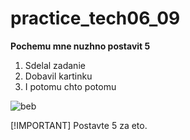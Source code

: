 # practice_tech06_09
**Pochemu mne nuzhno postavit 5**
1. Sdelal zadanie
1. Dobavil kartinku
1. I potomu chto potomu

![beb]([https://www.google.com/imgres?imgurl=https%3A%2F%2F3d-galleru.ru%2Fcards%2F7%2F7%2F1cg336ze2vfejvgj%2Fpozhalujsta-animacionnye-kartinki-pozhalujsta.jpg&tbnid=ONDJda-o_A2jAM&vet=12ahUKEwin8cbphJaBAxXVu4sKHZcoAXIQMygDegQIARBW..i&imgrefurl=https%3A%2F%2F3d-galleru.ru%2Farchive%2Ftag%2F%25D0%25BA%25D0%25B0%25D1%2580%25D1%2582%25D0%25B8%25D0%25BD%25D0%25BA%25D0%25B8%2B%25D1%2581%25D0%25BE%2B%25D1%2581%25D0%25BB%25D0%25BE%25D0%25B2%25D0%25BE%25D0%25BC%2B%25D0%25BF%25D0%25BE%25D0%25B6%25D0%25B0%25D0%25BB%25D1%2583%25D0%25B9%25D1%2581%25D1%2582%25D0%25B0%2F&docid=ZuAOkfWjgCUc9M&w=300&h=300&q=%D0%BF%D0%BE%D0%B6%D0%B0%D0%BB%D1%83%D0%B9%D1%81%D1%82%D0%B0&ved=2ahUKEwin8cbphJaBAxXVu4sKHZcoAXIQMygDegQIARBW](https://www.google.com/imgres?imgurl=https%3A%2F%2Fkartinkigif.ru%2F_ph%2F63%2F2%2F895291722.gif&tbnid=_dEQK30WdnjnlM&vet=12ahUKEwin8cbphJaBAxXVu4sKHZcoAXIQMygCegQIARBT..i&imgrefurl=https%3A%2F%2Fkartinkigif.ru%2Fphoto%2Fpozhalujsta%2F63&docid=IFsX4cBZiBt--M&w=640&h=490&q=%D0%BF%D0%BE%D0%B6%D0%B0%D0%BB%D1%83%D0%B9%D1%81%D1%82%D0%B0&ved=2ahUKEwin8cbphJaBAxXVu4sKHZcoAXIQMygCegQIARBT)https://www.google.com/imgres?imgurl=https%3A%2F%2Fkartinkigif.ru%2F_ph%2F63%2F2%2F895291722.gif&tbnid=_dEQK30WdnjnlM&vet=12ahUKEwin8cbphJaBAxXVu4sKHZcoAXIQMygCegQIARBT..i&imgrefurl=https%3A%2F%2Fkartinkigif.ru%2Fphoto%2Fpozhalujsta%2F63&docid=IFsX4cBZiBt--M&w=640&h=490&q=%D0%BF%D0%BE%D0%B6%D0%B0%D0%BB%D1%83%D0%B9%D1%81%D1%82%D0%B0&ved=2ahUKEwin8cbphJaBAxXVu4sKHZcoAXIQMygCegQIARBT)

[!IMPORTANT]
Postavte 5 za eto.

